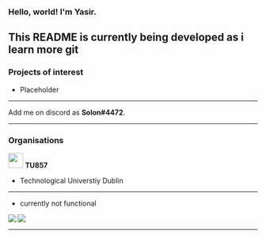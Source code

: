 ### Hello, world! I'm Yasir.

## This README is currently being developed as i learn more git

### Projects of interest
- Placeholder

---
Add me on discord as **Solon#4472**.

---
### Organisations

<img src="https://avatars3.githubusercontent.com/u/56841638?s=400&u=3991911fdf0f3c11ed354e100f469883ece34065&v=4" width="30px"> **TU857**
- Technological Universtiy Dublin

---
- currently not functional
<img align="left" src="https://github-readme-stats.vercel.app/api?username=yashiro-cs&show_icons=true&count_private=true&hide=stars">
<img src="https://github-readme-stats.vercel.app/api/top-langs/?username=yashiro-cs&layout=compact">

---

